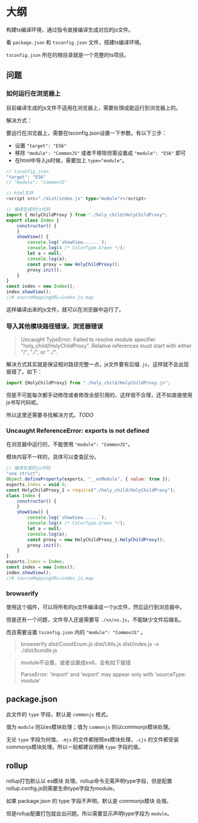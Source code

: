 # 大纲

构建ts编译环境，通过指令直接编译生成对应的js文件。

看 `package.json` 和 `tsconfig.json` 文件，搭建ts编译环境。

`tsconfig.json` 所在的根目录就是一个完整的ts项目。

## 问题

### 如何运行在浏览器上

目前编译生成的js文件不适用在浏览器上，需要处理成能运行到浏览器上的。

解决方式：

要运行在浏览器上，需要在tsconfig.json设置一下参数。有以下三步：

- 设置 `"target": "ES6"`
- 移除 `"module": "CommonJS"` 或者不移除但需设置成 `"module": "ES6"` 即可
- 在html中导入js时候，需要加上 `type="module"`。

```ts
// tsconfig.json
"target": "ES6"
// "module": "CommonJS"

// html文件
<script src="./dist/index.js" type="module"></script>
```

```js
// 编译生成的js代码
import { HolyChildProxy } from "./holy_child/HolyChildProxy";
export class Index {
    constructor() {
    }
    showView() {
        console.log(`showView......`);
        console.log(4 /* ColorType.Green */);
        let a = null;
        console.log(a);
        const proxy = new HolyChildProxy();
        proxy.init();
    }
}
const index = new Index();
index.showView();
//# sourceMappingURL=index.js.map
```

这样编译出来的js文件，就可以在浏览器中运行了。

### 导入其他模块路径错误，浏览器错误

> Uncaught TypeError: Failed to resolve module specifier "holy_child/HolyChildProxy".
> Relative references must start with either "/", "./", or "../".

解决方式其实就是保证相对路径完整一点，js文件要有后缀`.js`，这样就不会出现报错了。如下：

```js
import {HolyChildProxy} from "./holy_child/HolyChildProxy.js";
```

但是不可能每次都手动修改或者修改全部引用的，这样很不合理，还不如直接使用js书写代码呢。

所以这里还需要寻找解决方式。_TODO_

### Uncaught ReferenceError: exports is not defined

在浏览器中运行的，不能使用 `"module": "CommonJS"`。

模块内容不一样的，具体可以查查区分。

```js
// 编译生成的js代码
"use strict";
Object.defineProperty(exports, "__esModule", { value: true });
exports.Index = void 0;
const HolyChildProxy_1 = require("./holy_child/HolyChildProxy");
class Index {
    constructor() {
    }
    showView() {
        console.log(`showView......`);
        console.log(4 /* ColorType.Green */);
        let a = null;
        console.log(a);
        const proxy = new HolyChildProxy_1.HolyChildProxy();
        proxy.init();
    }
}
exports.Index = Index;
const index = new Index();
index.showView();
//# sourceMappingURL=index.js.map
```

### browserify

使用这个插件，可以将所有的js文件编译成一个js文件，然后运行到浏览器中。

但是还有一个问题，文件导入还是需要写 `./xx/xx.js`，不能缺少文件后缀名。

而且需要设置 `tsconfig.json` 内的 `"module": "CommonJS"` 。

> browserify dist/ConstEnum.js dist/Utils.js dist/index.js -o ./dist/bundle.js

> module不设置，或者设置成es6，会有如下报错
>
> ParseError: 'import' and 'export' may appear only with 'sourceType: module'

## package.json

此文件的 `type` 字段，默认是 `commonjs` 格式。

值为 `module` 则以es模块处理；值为 `commonjs` 则以commonjs模块处理。

无论 `type` 字段为何值，`.mjs` 的文件都按照es模块处理，`.cjs` 的文件都安装commonjs模块处理。所以一般都建议明确 `type` 字段的值。

## rollup

rollup打包默认以 es模块 处理。rollup命令无需声明type字段，但是配置rollup.config.js则需要生命type字段为module。

如果 package.json 的 type 字段不声明，默认是 commonjs模块 处理。

但是rollup配置打包就会出问题。所以需要显示声明type字段为 `module`。
